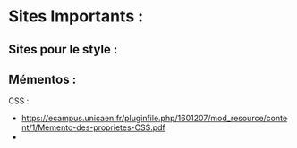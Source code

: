 # Sites Importants :

Sites pour le style :  
- 

## Mémentos :  
CSS :
- https://ecampus.unicaen.fr/pluginfile.php/1601207/mod_resource/content/1/Memento-des-proprietes-CSS.pdf
- 